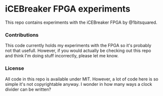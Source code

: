 # iCEBreaker FPGA experiments

This repo contains experiments with the iCEBreaker FPGA by @1bitsquared. 

### Contributions

This code currently holds my experiments with the FPGA so it's probably not that usefull. However,
if you would actually be checking out this repo and think I'm doing stuff incorrectly, please let
me know.

### License

All code in this repo is available under MIT. However, a lot of code here is so simple it's not
copyrightable anyway. I wonder in how many ways a clock divider can be written?